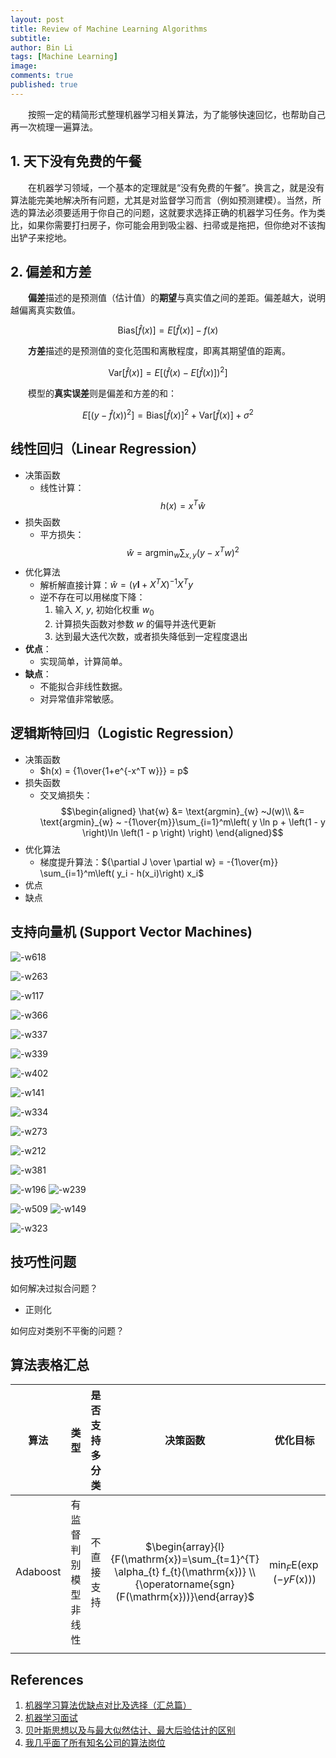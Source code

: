 ```yaml
---
layout: post
title: Review of Machine Learning Algorithms
subtitle: 
author: Bin Li
tags: [Machine Learning]
image: 
comments: true
published: true
---
```


　　按照一定的精简形式整理机器学习相关算法，为了能够快速回忆，也帮助自己再一次梳理一遍算法。

## 1. 天下没有免费的午餐
　　在机器学习领域，一个基本的定理就是“没有免费的午餐”。换言之，就是没有算法能完美地解决所有问题，尤其是对监督学习而言（例如预测建模）。当然，所选的算法必须要适用于你自己的问题，这就要求选择正确的机器学习任务。作为类比，如果你需要打扫房子，你可能会用到吸尘器、扫帚或是拖把，但你绝对不该掏出铲子来挖地。

## 2. 偏差和方差
　　**偏差**描述的是预测值（估计值）的**期望**与真实值之间的差距。偏差越大，说明越偏离真实数值。

$$
\text{Bias}[\hat{f}(x)]=E[\hat{f}(x)]-f(x)
$$

　　**方差**描述的是预测值的变化范围和离散程度，即离其期望值的距离。

$$
\text{Var}[\hat{f}(x)]=E\left[(\hat{f}(x)-E[\hat{f}(x)])^{2}\right]
$$

　　模型的**真实误差**则是偏差和方差的和：

$$
E\left[(y-\hat{f}(x))^{2}\right]=\text{Bias}[\hat{f}(x)]^{2}+\text{Var}[\hat{f}(x)]+\sigma^{2}
$$


## 线性回归（Linear Regression）
* 决策函数
    * 线性计算：$$h(x) = x^T \hat{w}$$
* 损失函数
    * 平方损失：$$\hat{w}=\text{argmin}_{w} \sum_{x, y}\left(y-x^{T} w\right)^{2}$$
* 优化算法
    * 解析解直接计算：$\hat { w } = \left( \gamma \mathbf { I } + X ^ { T } X \right) ^ { - 1 } X ^ { T } y$
    * 逆不存在可以用梯度下降：
        1. 输入 $X$, $y$, 初始化权重 $w_0$
        2. 计算损失函数对参数 $w$ 的偏导并迭代更新
        3. 达到最大迭代次数，或者损失降低到一定程度退出
* **优点**：
    * 实现简单，计算简单。
* **缺点**：
    * 不能拟合非线性数据。
    * 对异常值非常敏感。


## 逻辑斯特回归（Logistic Regression）
* 决策函数
    * $h(x) = {1\over{1+e^{-x^T w}}} = p$
* 损失函数
    * 交叉熵损失：$$\begin{aligned}
\hat{w} &= \text{argmin}_{w} ~J(w)\\
&= \text{argmin}_{w} ~ -{1\over{m}}\sum_{i=1}^m\left( y \ln p + \left(1 - y \right)\ln \left(1 - p \right) \right)
\end{aligned}$$
* 优化算法
    * 梯度提升算法：${\partial J \over \partial w} = -{1\over{m}} \sum_{i=1}^m\left( y_i - h(x_i)\right) x_i$
* 优点
* 缺点

## 支持向量机 (Support Vector Machines)
![-w618](/img/media/15612749231809.jpg)

![-w263](/img/media/15612749643713.jpg)

![-w117](/img/media/15612749922825.jpg)

![-w366](/img/media/15612750157391.jpg)

![-w337](/img/media/15612750342905.jpg)

![-w339](/img/media/15612750588158.jpg)

![-w402](/img/media/15612752677609.jpg)

![-w141](/img/media/15612753956158.jpg)

![-w334](/img/media/15612754029374.jpg)

![-w273](/img/media/15612754145383.jpg)

![-w212](/img/media/15612754478836.jpg)

![-w381](/img/media/15612767173872.jpg)

![-w196](/img/media/15612767258395.jpg)
![-w239](/img/media/15612767374694.jpg)


![-w509](/img/media/15612767473244.jpg)
![-w149](/img/media/15612767563019.jpg)

![-w323](/img/media/15612767637714.jpg)


## 技巧性问题
如何解决过拟合问题？
* 正则化

如何应对类别不平衡的问题？


## 算法表格汇总
<div align="center">
<div class="datatable-begin"></div>

| 算法 | 类型 | 是否支持多分类 | 决策函数 | 优化目标 | 求解算法 |
| :-: | :-: | :-: | :-: | :-: | :-: |
| Adaboost | 有监督<br/>判别模型<br/>非线性 | 不直接支持 | $\begin{array}{l}{F(\mathrm{x})=\sum_{t=1}^{T} \alpha_{t} f_{t}(\mathrm{x})} \\ {\operatorname{sgn}(F(\mathrm{x}))}\end{array}$ | $\min _{F} \mathrm{E}(\exp (-y F(\mathrm{x})))$ | 分阶段优化<br/>公式解  |
|  |  |  |  |  |  |

<div class="datatable-end"></div>
</div>

## References
1. [机器学习算法优缺点对比及选择（汇总篇）](https://zhuanlan.zhihu.com/p/46831267)
2. [机器学习面试](http://www.aomanhao.top/2018/09/04/机器学习面试精华/)
3. [贝叶斯思想以及与最大似然估计、最大后验估计的区别](https://blog.csdn.net/ljp812184246/article/details/51176227)
4. [我几乎面了所有知名公司的算法岗位](https://zhuanlan.zhihu.com/p/55698399)